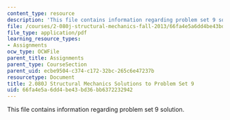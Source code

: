 ```yaml
---
content_type: resource
description: 'This file contains information regarding problem set 9 solution. '
file: /courses/2-080j-structural-mechanics-fall-2013/66fa4e5a6dd4be43bd36bb6372232942_MIT2_080JF13_ProbSet_9_Sol.pdf
file_type: application/pdf
learning_resource_types:
- Assignments
ocw_type: OCWFile
parent_title: Assignments
parent_type: CourseSection
parent_uid: ecbe9504-c374-c172-32bc-265c6e47237b
resourcetype: Document
title: 2.080J Structural Mechanics Solutions to Problem Set 9
uid: 66fa4e5a-6dd4-be43-bd36-bb6372232942
---
```

This file contains information regarding problem set 9 solution. 

